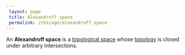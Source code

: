 ```yaml
---
 layout: page
 title: Alexandroff space
 permalink: /chicago/alexandroff_space
---
```


An **Alexandroff space** is a [topological space](https://mathgloss.github.io/MathGloss/chicago/topological_space) whose [topology](https://mathgloss.github.io/MathGloss/chicago/topological_space) is closed under arbitrary intersections.
